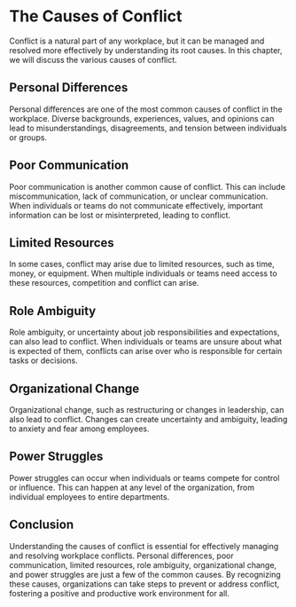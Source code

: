 The Causes of Conflict
=========================================================

Conflict is a natural part of any workplace, but it can be managed and resolved more effectively by understanding its root causes. In this chapter, we will discuss the various causes of conflict.

Personal Differences
--------------------

Personal differences are one of the most common causes of conflict in the workplace. Diverse backgrounds, experiences, values, and opinions can lead to misunderstandings, disagreements, and tension between individuals or groups.

Poor Communication
------------------

Poor communication is another common cause of conflict. This can include miscommunication, lack of communication, or unclear communication. When individuals or teams do not communicate effectively, important information can be lost or misinterpreted, leading to conflict.

Limited Resources
-----------------

In some cases, conflict may arise due to limited resources, such as time, money, or equipment. When multiple individuals or teams need access to these resources, competition and conflict can arise.

Role Ambiguity
--------------

Role ambiguity, or uncertainty about job responsibilities and expectations, can also lead to conflict. When individuals or teams are unsure about what is expected of them, conflicts can arise over who is responsible for certain tasks or decisions.

Organizational Change
---------------------

Organizational change, such as restructuring or changes in leadership, can also lead to conflict. Changes can create uncertainty and ambiguity, leading to anxiety and fear among employees.

Power Struggles
---------------

Power struggles can occur when individuals or teams compete for control or influence. This can happen at any level of the organization, from individual employees to entire departments.

Conclusion
----------

Understanding the causes of conflict is essential for effectively managing and resolving workplace conflicts. Personal differences, poor communication, limited resources, role ambiguity, organizational change, and power struggles are just a few of the common causes. By recognizing these causes, organizations can take steps to prevent or address conflict, fostering a positive and productive work environment for all.

